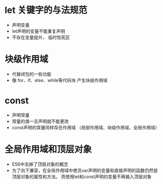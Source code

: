 # let 关键字的与法规范
* 声明变量
* let声明的变量不能重复声明
* 不存在变量提升， 临时性死区

# 块级作用域
* 代替闭包的一些功能
* 像 for、if、else、while等代码块 产生块级作用域

# const 
* 声明常量
* 常量的值一旦声明就不能更改
* const声明的常量同样存在作用域 （局部作用域、块级作用域、全局作用域）

# 全局作用域和顶层对象
* ES6中去掉了顶层对象的概念
* 为了向下兼容，在全局作用域中使员var声明的变量和直接声明的函数仍然是顶层对象的属性和方法。 而使用let和const声明的变量不再输入顶层对象
